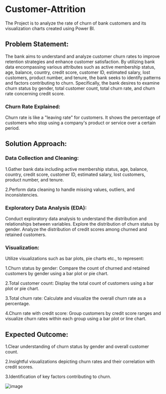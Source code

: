 # Customer-Attrition
The Project is to analyze the rate of churn of bank customers and its visualization charts created using Power BI.

## Problem Statement:

The bank aims to understand and analyze customer churn rates to improve retention strategies and enhance customer satisfaction. By utilizing bank data encompassing various attributes such as active membership status, age, balance, country, credit score, customer ID, estimated salary, lost customers, product number, and tenure, the bank seeks to identify patterns and factors contributing to churn. Specifically, the bank desires to examine churn status by gender, total customer count, total churn rate, and churn rate concerning credit score.

### Churn Rate Explained: 
Churn rate is like a "leaving rate" for customers. It shows the percentage of customers who stop using a company's product or service over a certain period.

## Solution Approach:

### Data Collection and Cleaning:

1.Gather bank data including active membership status, age, balance, country, credit score, customer ID, estimated salary, lost customers, product number, and tenure.

2.Perform data cleaning to handle missing values, outliers, and inconsistencies.

### Exploratory Data Analysis (EDA):
Conduct exploratory data analysis to understand the distribution and relationships between variables.
Explore the distribution of churn status by gender.
Analyze the distribution of credit scores among churned and retained customers.

### Visualization:
Utilize visualizations such as bar plots, pie charts etc., to represent:

  1.Churn status by gender: Compare the count of churned and retained customers by gender using a bar plot or pie chart.
  
  2.Total customer count: Display the total count of customers using a bar plot or pie chart.
  
  3.Total churn rate: Calculate and visualize the overall churn rate as a percentage.
  
 4.Churn rate with credit score: Group customers by credit score ranges and visualize churn rates within each group using a bar plot or line chart.

## Expected Outcome:

  1.Clear understanding of churn status by gender and overall customer count.
  
  2.Insightful visualizations depicting churn rates and their correlation with credit scores.
  
  3.Identification of key factors contributing to churn.

![image](https://github.com/user-attachments/assets/8e33b38f-437e-4a21-8969-6a4db14a63a9)
